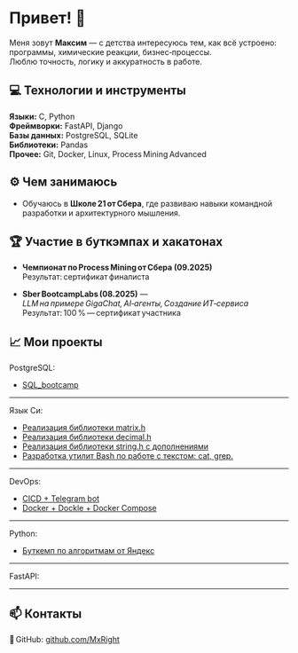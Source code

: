 # Привет! 👋

Меня зовут **Максим** — с детства интересуюсь тем, как всё устроено: программы, химические реакции, бизнес‑процессы.  
Люблю точность, логику и аккуратность в работе.  

## 💻 Технологии и инструменты
**Языки:** C, Python  
**Фреймворки:** FastAPI, Django  
**Базы данных:** PostgreSQL, SQLite  
**Библиотеки:** Pandas  
**Прочее:** Git, Docker, Linux, Process Mining Advanced  

## ⚙️ Чем занимаюсь
- Обучаюсь в **Школе 21 от Сбера**, где развиваю навыки командной разработки и архитектурного мышления.

## 🏆 Участие в буткэмпах и хакатонах

- **Чемпионат по Process Mining от Сбера (09.2025)**  
  Результат: сертификат финалиста

- **Sber BootcampLabs (08.2025)** — *LLM на примере GigaChat, AI‑агенты, Создание ИТ‑сервиса*  
  Результат: 100 % — сертификат участника  



## 📈 Мои проекты

PostgreSQL:
* [SQL_bootcamp](https://github.com/MxRight/SQL_bootcamp/tree/develop)
---
Язык Си:
* [Реализация библиотеки matrix.h](https://github.com/MxRight/c_matrix/tree/develop)
* [Реализация библиотеки decimal.h](https://github.com/MxRight/c_decimal/tree/develop)
* [Реализация библиотеки string.h с дополнениями](https://github.com/MxRight/c_string/tree/develop)
* [Разработка утилит Bash по работе с текстом: cat, grep.](https://github.com/MxRight/cat_and_grep_utils/tree/develop)
---
DevOps:
* [CICD + Telegram bot](https://github.com/MxRight/CICD_tg_bot/tree/develop)
* [Docker + Dockle + Docker Compose](https://github.com/MxRight/Docker/tree/develop)
---
Python:
* [Буткемп по алгоритмам от Яндекс](https://github.com/MxRight/YA_trngs_algrtms_3.0_B)
---
FastAPI:

---
## 📫 Контакты
📍 GitHub: [github.com/MxRight](https://github.com/MxRight)
